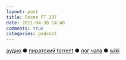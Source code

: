 ```yaml
---
layout: post
title: После РТ 237
date: 2011-04-30 14:40
comments: true
categories: podcast
---
```

[аудио](http://cdn.radio-t.com/rt237post.mp3) ● [пиратский torrent](http://pirates.radio-t.com/torrents/rt237post.mp3.torrent) ● [лог чата](http://chat.radio-t.com/logs/radio-t-237.html) ● [wiki](http://wiki.radio-t.com/%D0%9F%D0%BE%D1%81%D0%BB%D0%B5_%D0%A0%D0%A2_237)<audio src="http://cdn.radio-t.com/rt237post.mp3" preload="none">

